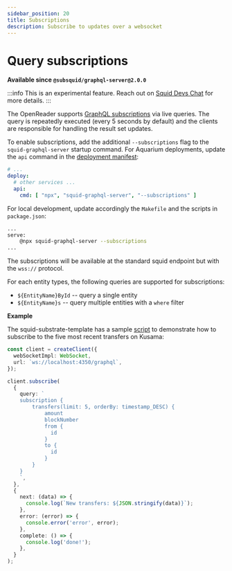 ```yaml
---
sidebar_position: 20
title: Subscriptions
description: Subscribe to updates over a websocket
---
```


# Query subscriptions

**Available since `@subsquid/graphql-server@2.0.0`**

:::info
This is an experimental feature. Reach out on [Squid Devs Chat](https://t.me/HydraDevs) for more details.
:::

The OpenReader supports [GraphQL subscriptions](https://www.apollographql.com/docs/react/data/subscriptions/) via live queries. The query is repeatedly executed (every 5 seconds by default) and the clients are responsible for handling the result set updates. 

To enable subscriptions, add the additional `--subscriptions` flag to the `squid-graphql-server` startup command. For Aquarium deployments, update the `api` command in the [deployment manifest](/deploy-squid/deploy-manifest/#deploy):

```yaml title="squid.yaml"
# ...
deploy:
  # other services ...
  api:
    cmd: [ "npx", "squid-graphql-server", "--subscriptions" ]
```

For local development, update accordingly the `Makefile` and the scripts in `package.json`:
```bash title=Makefile
...
serve:
	@npx squid-graphql-server --subscriptions
...
```

The subscriptions will be available at the standard squid endpoint but with the `wss://` protocol.

For each entity types, the following queries are supported for subscriptions:
- `${EntityName}ById` -- query a single entity
- `${EntityName}s` -- query multiple entities with a `where` filter

**Example** 

The squid-substrate-template has a sample [script](https://github.com/subsquid/squid-substrate-template/blob/main/scripts/sub-client.js) to demonstrate how to subscribe to the five most recent transfers on Kusama:

```typescript
const client = createClient({
  webSocketImpl: WebSocket,
  url: `ws://localhost:4350/graphql`,
});

client.subscribe(
  {
    query: `
    subscription {
        transfers(limit: 5, orderBy: timestamp_DESC) {
            amount
            blockNumber
            from {
              id
            }
            to {
              id
            }
        }
    }  
    `,
  },
  {
    next: (data) => {
      console.log(`New transfers: ${JSON.stringify(data)}`);
    },
    error: (error) => {
      console.error('error', error);
    },
    complete: () => {
      console.log('done!');
    },
  }
);
```
